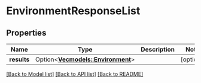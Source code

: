# EnvironmentResponseList

## Properties

Name | Type | Description | Notes
------------ | ------------- | ------------- | -------------
**results** | Option<[**Vec<models::Environment>**](Environment.md)> |  | [optional]

[[Back to Model list]](../README.md#documentation-for-models) [[Back to API list]](../README.md#documentation-for-api-endpoints) [[Back to README]](../README.md)


